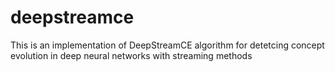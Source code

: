 # deepstreamce
This is an implementation of DeepStreamCE algorithm for detetcing concept evolution in deep neural networks with streaming methods
